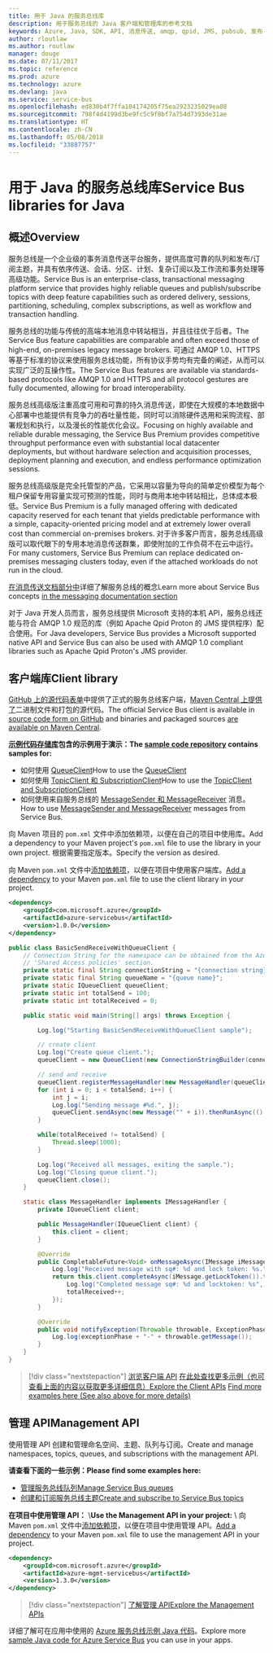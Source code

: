 ```yaml
---
title: 用于 Java 的服务总线库
description: 用于服务总线的 Java 客户端和管理库的参考文档
keywords: Azure, Java, SDK, API, 消息传送, amqp, qpid, JMS, pubsub, 发布-订阅, 消息中转站
author: rloutlaw
ms.author: routlaw
manager: douge
ms.date: 07/11/2017
ms.topic: reference
ms.prod: azure
ms.technology: azure
ms.devlang: java
ms.service: service-bus
ms.openlocfilehash: ed830b4f7ffa104174205f75ea2923235029ea80
ms.sourcegitcommit: 798f4d4199d3be9fc5c9f8bf7a754d7393de31ae
ms.translationtype: HT
ms.contentlocale: zh-CN
ms.lasthandoff: 05/08/2018
ms.locfileid: "33887757"
---
```

# <a name="service-bus-libraries-for-java"></a><span data-ttu-id="afa90-104">用于 Java 的服务总线库</span><span class="sxs-lookup"><span data-stu-id="afa90-104">Service Bus libraries for Java</span></span>

## <a name="overview"></a><span data-ttu-id="afa90-105">概述</span><span class="sxs-lookup"><span data-stu-id="afa90-105">Overview</span></span>

<span data-ttu-id="afa90-106">服务总线是一个企业级的事务消息传送平台服务，提供高度可靠的队列和发布/订阅主题，并具有依序传送、会话、分区、计划、复杂订阅以及工作流和事务处理等高级功能。</span><span class="sxs-lookup"><span data-stu-id="afa90-106">Service Bus is an enterprise-class, transactional messaging platform service that provides highly reliable queues and publish/subscribe topics with deep feature capabilities such as ordered delivery, sessions, partitioning, scheduling, complex subscriptions, as well as workflow and transaction handling.</span></span>

<span data-ttu-id="afa90-107">服务总线的功能与传统的高端本地消息中转站相当，并且往往优于后者。</span><span class="sxs-lookup"><span data-stu-id="afa90-107">The Service Bus feature capabilities are comparable and often exceed those of high-end, on-premises legacy message brokers.</span></span> <span data-ttu-id="afa90-108">可通过 AMQP 1.0、HTTPS 等基于标准的协议来使用服务总线功能，所有协议手势均有完备的阐述，从而可以实现广泛的互操作性。</span><span class="sxs-lookup"><span data-stu-id="afa90-108">The Service Bus features are available via standards-based protocols like AMQP 1.0 and HTTPS and all protocol gestures are fully documented, allowing for broad interoperability.</span></span> 

<span data-ttu-id="afa90-109">服务总线高级版注重高度可用和可靠的持久消息传送，即使在大规模的本地数据中心部署中也能提供有竞争力的吞吐量性能，同时可以消除硬件选用和采购流程、部署规划和执行，以及漫长的性能优化会议。</span><span class="sxs-lookup"><span data-stu-id="afa90-109">Focusing on highly available and reliable durable messaging, the Service Bus Premium provides competitive throughput performance even with substantial local datacenter deployments, but without hardware selection and acquisition processes, deployment planning and execution, and endless performance optimization sessions.</span></span> 

<span data-ttu-id="afa90-110">服务总线高级版是完全托管型的产品，它采用以容量为导向的简单定价模型为每个租户保留专用容量实现可预测的性能，同时与商用本地中转站相比，总体成本极低。</span><span class="sxs-lookup"><span data-stu-id="afa90-110">Service Bus Premium is a fully managed offering with dedicated capacity reserved for each tenant that yields predictable performance with a simple, capacity-oriented pricing model and at extremely lower overall cost than commercial on-premises brokers.</span></span> <span data-ttu-id="afa90-111">对于许多客户而言，服务总线高级版可以取代眼下的专用本地消息传送群集，即使附加的工作负荷不在云中运行。</span><span class="sxs-lookup"><span data-stu-id="afa90-111">For many customers, Service Bus Premium can replace dedicated on-premises messaging clusters today, even if the attached workloads do not run in the cloud.</span></span> 

<span data-ttu-id="afa90-112">[在消息传送文档部分中](https://docs.microsoft.com/azure/service-bus-messaging/)详细了解服务总线的概念</span><span class="sxs-lookup"><span data-stu-id="afa90-112">Learn more about Service Bus concepts [in the messaging documentation section](https://docs.microsoft.com/azure/service-bus-messaging/)</span></span> 

<span data-ttu-id="afa90-113">对于 Java 开发人员而言，服务总线提供 Microsoft 支持的本机 API，服务总线还能与符合 AMQP 1.0 规范的库（例如 Apache Qpid Proton 的 JMS 提供程序）配合使用。</span><span class="sxs-lookup"><span data-stu-id="afa90-113">For Java developers, Service Bus provides a Microsoft supported native API and Service Bus can also be used with AMQP 1.0 compliant libraries such as Apache Qpid Proton's JMS provider.</span></span>

## <a name="client-library"></a><span data-ttu-id="afa90-114">客户端库</span><span class="sxs-lookup"><span data-stu-id="afa90-114">Client library</span></span>

<span data-ttu-id="afa90-115">[GitHub 上的源代码表单](https://github.com/azure/azure-service-bus-java)中提供了正式的服务总线客户端，[Maven Central 上提供了](http://search.maven.org/#search%7Cga%7C1%7Ca%3A%22azure-servicebus%22)二进制文件和打包的源代码。</span><span class="sxs-lookup"><span data-stu-id="afa90-115">The official Service Bus client is available in [source code form on GitHub](https://github.com/azure/azure-service-bus-java) and binaries and packaged sources [are available on Maven Central](http://search.maven.org/#search%7Cga%7C1%7Ca%3A%22azure-servicebus%22).</span></span>

<span data-ttu-id="afa90-116">**[示例代码存储库](https://github.com/Azure/azure-service-bus/blob/master/samples/Java/)包含的示例用于演示：**</span><span class="sxs-lookup"><span data-stu-id="afa90-116">**The [sample code repository](https://github.com/Azure/azure-service-bus/blob/master/samples/Java/) contains samples for:**</span></span>
* <span data-ttu-id="afa90-117">如何使用 [QueueClient](https://github.com/Azure/azure-service-bus/blob/master/samples/Java/src/com/microsoft/azure/servicebus/samples/BasicSendReceiveWithQueueClient.java)</span><span class="sxs-lookup"><span data-stu-id="afa90-117">How to use the [QueueClient](https://github.com/Azure/azure-service-bus/blob/master/samples/Java/src/com/microsoft/azure/servicebus/samples/BasicSendReceiveWithQueueClient.java)</span></span>
* <span data-ttu-id="afa90-118">如何使用 [TopicClient 和 SubscriptionClient](https://github.com/Azure/azure-service-bus/blob/master/samples/Java/src/com/microsoft/azure/servicebus/samples/BasicSendReceiveWithTopicSubscriptionClient.java)</span><span class="sxs-lookup"><span data-stu-id="afa90-118">How to use the [TopicClient and SubscriptionClient](https://github.com/Azure/azure-service-bus/blob/master/samples/Java/src/com/microsoft/azure/servicebus/samples/BasicSendReceiveWithTopicSubscriptionClient.java)</span></span>
* <span data-ttu-id="afa90-119">如何使用来自服务总线的 [MessageSender 和 MessageReceiver](https://github.com/Azure/azure-service-bus/blob/master/samples/Java/src/com/microsoft/azure/servicebus/samples/SendReceiveWithMessageSenderReceiver.java) 消息。</span><span class="sxs-lookup"><span data-stu-id="afa90-119">How to use [MessageSender and MessageReceiver](https://github.com/Azure/azure-service-bus/blob/master/samples/Java/src/com/microsoft/azure/servicebus/samples/SendReceiveWithMessageSenderReceiver.java) messages from Service Bus.</span></span>

<span data-ttu-id="afa90-120">向 Maven 项目的 `pom.xml` 文件中添加依赖项，以便在自己的项目中使用库。</span><span class="sxs-lookup"><span data-stu-id="afa90-120">Add a dependency to your Maven project's `pom.xml` file to use the library in your own project.</span></span> <span data-ttu-id="afa90-121">根据需要指定版本。</span><span class="sxs-lookup"><span data-stu-id="afa90-121">Specify the version as desired.</span></span>

<span data-ttu-id="afa90-122">向 Maven `pom.xml` 文件中[添加依赖项](https://maven.apache.org/guides/getting-started/index.html#How_do_I_use_external_dependencies)，以便在项目中使用客户端库。</span><span class="sxs-lookup"><span data-stu-id="afa90-122">[Add a dependency](https://maven.apache.org/guides/getting-started/index.html#How_do_I_use_external_dependencies) to your Maven `pom.xml` file to use the client library in your project.</span></span>

```XML
<dependency>
    <groupId>com.microsoft.azure</groupId>
    <artifactId>azure-servicebus</artifactId>
    <version>1.0.0</version>
</dependency>
```

```java
public class BasicSendReceiveWithQueueClient {
    // Connection String for the namespace can be obtained from the Azure portal under the
    // 'Shared Access policies' section.
    private static final String connectionString = "{connection string}";
    private static final String queueName = "{queue name}";
    private static IQueueClient queueClient;
    private static int totalSend = 100;
    private static int totalReceived = 0;

    public static void main(String[] args) throws Exception {

        Log.log("Starting BasicSendReceiveWithQueueClient sample");

        // create client
        Log.log("Create queue client.");
        queueClient = new QueueClient(new ConnectionStringBuilder(connectionString, queueName), ReceiveMode.PeekLock);

        // send and receive
        queueClient.registerMessageHandler(new MessageHandler(queueClient), new MessageHandlerOptions(1, false, Duration.ofMinutes(1)));
        for (int i = 0; i < totalSend; i++) {
            int j = i;
            Log.log("Sending message #%d.", j);
            queueClient.sendAsync(new Message("" + i)).thenRunAsync(() -> { Log.log("Sent message #%d.", j);});
        }

        while(totalReceived != totalSend) {
            Thread.sleep(1000);
        }

        Log.log("Received all messages, exiting the sample.");
        Log.log("Closing queue client.");
        queueClient.close();
    }

    static class MessageHandler implements IMessageHandler {
        private IQueueClient client;

        public MessageHandler(IQueueClient client) {
            this.client = client;
        }

        @Override
        public CompletableFuture<Void> onMessageAsync(IMessage iMessage) {
            Log.log("Received message with sq#: %d and lock token: %s.", iMessage.getSequenceNumber(), iMessage.getLockToken());
            return this.client.completeAsync(iMessage.getLockToken()).thenRunAsync(() -> {
                Log.log("Completed message sq#: %d and locktoken: %s", iMessage.getSequenceNumber(), iMessage.getLockToken());
                totalReceived++;
            });
        }

        @Override
        public void notifyException(Throwable throwable, ExceptionPhase exceptionPhase) {
            Log.log(exceptionPhase + "-" + throwable.getMessage());
        }
    }
}
```

> [!div class="nextstepaction"]
> <span data-ttu-id="afa90-123">[浏览客户端 API](/java/api/overview/azure/servicebus/client)
> [在此处查找更多示例（也可查看上面的内容以获取更多详细信息）](https://github.com/Azure/azure-service-bus/blob/master/samples/Java/)</span><span class="sxs-lookup"><span data-stu-id="afa90-123">[Explore the Client APIs](/java/api/overview/azure/servicebus/client)
[Find more examples here (See also above for more details)](https://github.com/Azure/azure-service-bus/blob/master/samples/Java/)</span></span>

## <a name="management-api"></a><span data-ttu-id="afa90-124">管理 API</span><span class="sxs-lookup"><span data-stu-id="afa90-124">Management API</span></span>

<span data-ttu-id="afa90-125">使用管理 API 创建和管理命名空间、主题、队列与订阅。</span><span class="sxs-lookup"><span data-stu-id="afa90-125">Create and manage namespaces, topics, queues, and subscriptions with the management API.</span></span>

<span data-ttu-id="afa90-126">**请查看下面的一些示例：**</span><span class="sxs-lookup"><span data-stu-id="afa90-126">**Please find some examples here:**</span></span>
* [<span data-ttu-id="afa90-127">管理服务总线队列</span><span class="sxs-lookup"><span data-stu-id="afa90-127">Manage Service Bus queues</span></span>](https://github.com/Azure-Samples/service-bus-java-manage-queue-with-basic-features)
* [<span data-ttu-id="afa90-128">创建和订阅服务总线主题</span><span class="sxs-lookup"><span data-stu-id="afa90-128">Create and subscribe to Service Bus topics</span></span>](https://github.com/Azure-Samples/service-bus-java-manage-publish-subscribe-with-basic-features)

<span data-ttu-id="afa90-129">**在项目中使用管理 API：**
\\</span><span class="sxs-lookup"><span data-stu-id="afa90-129">**Use the Management API in your project:**
\\</span></span>
<span data-ttu-id="afa90-130">向 Maven `pom.xml` 文件中[添加依赖项](https://maven.apache.org/guides/getting-started/index.html#How_do_I_use_external_dependencies)，以便在项目中使用管理 API。</span><span class="sxs-lookup"><span data-stu-id="afa90-130">[Add a dependency](https://maven.apache.org/guides/getting-started/index.html#How_do_I_use_external_dependencies) to your Maven `pom.xml` file to use the management API in your project.</span></span>  

```XML
<dependency>
    <groupId>com.microsoft.azure</groupId>
    <artifactId>azure-mgmt-servicebus</artifactId>
    <version>1.3.0</version>
</dependency>
```

> [!div class="nextstepaction"]
> [<span data-ttu-id="afa90-131">了解管理 API</span><span class="sxs-lookup"><span data-stu-id="afa90-131">Explore the Management APIs</span></span>](/java/api/overview/azure/servicebus/management)

<span data-ttu-id="afa90-132">详细了解可在应用中使用的 [Azure 服务总线示例 Java 代码](https://azure.microsoft.com/resources/samples/?platform=java&term=bus)。</span><span class="sxs-lookup"><span data-stu-id="afa90-132">Explore more [sample Java code for Azure Service Bus](https://azure.microsoft.com/resources/samples/?platform=java&term=bus) you can use in your apps.</span></span>
